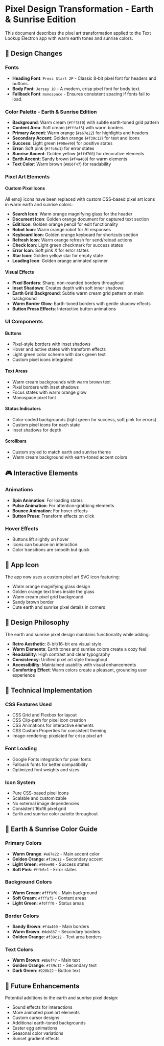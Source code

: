 # Pixel Design Transformation - Earth & Sunrise Edition

This document describes the pixel art transformation applied to the Text Lookup Electron app with warm earth tones and sunrise colors.

## 🎨 Design Changes

### Fonts

- **Heading Font**: `Press Start 2P` - Classic 8-bit pixel font for headers and buttons.
- **Body Font**: `Jersey 10` - A modern, crisp pixel font for body text.
- **Fallback Font**: `monospace` - Ensures consistent spacing if fonts fail to load.

### Color Palette - Earth & Sunrise Edition

- **Background**: Warm cream (`#fff8f0`) with subtle earth-toned grid pattern
- **Content Area**: Soft cream (`#fffaf5`) with warm borders
- **Primary Accent**: Warm orange (`#e67e22`) for highlights and headers
- **Secondary Accent**: Golden orange (`#f39c12`) for text and icons
- **Success**: Light green (`#90ee90`) for positive states
- **Error**: Soft pink (`#ffb6c1`) for error states
- **Sunrise Accent**: Golden yellow (`#ffd700`) for decorative elements
- **Earth Accent**: Sandy brown (`#f4a460`) for warm elements
- **Text Color**: Warm brown (`#8b6f47`) for readability

### Pixel Art Elements

#### Custom Pixel Icons

All emoji icons have been replaced with custom CSS-based pixel art icons in warm earth and sunrise colors:

- **Search Icon**: Warm orange magnifying glass for the header
- **Document Icon**: Golden orange document for captured text section
- **Edit Icon**: Golden orange pencil for edit functionality
- **Robot Icon**: Warm orange robot for AI responses
- **Keyboard Icon**: Golden orange keyboard for shortcuts section
- **Refresh Icon**: Warm orange refresh for send/reload actions
- **Check Icon**: Light green checkmark for success states
- **Error Icon**: Soft pink X for error states
- **Star Icon**: Golden yellow star for empty state
- **Loading Icon**: Golden orange animated spinner

#### Visual Effects

- **Pixel Borders**: Sharp, non-rounded borders throughout
- **Inset Shadows**: Creates depth with soft inner shadows
- **Earth Grid Background**: Subtle warm cream grid pattern on main background
- **Warm Border Glow**: Earth-toned borders with gentle shadow effects
- **Button Press Effects**: Interactive button animations

### UI Components

#### Buttons

- Pixel-style borders with inset shadows
- Hover and active states with transform effects
- Light green color scheme with dark green text
- Custom pixel icons integrated

#### Text Areas

- Warm cream backgrounds with warm brown text
- Pixel borders with inset shadows
- Focus states with warm orange glow
- Monospace pixel font

#### Status Indicators

- Color-coded backgrounds (light green for success, soft pink for errors)
- Custom pixel icons for each state
- Inset shadows for depth

#### Scrollbars

- Custom styled to match earth and sunrise theme
- Warm cream background with earth-toned accent colors

## 🎮 Interactive Elements

### Animations

- **Spin Animation**: For loading states
- **Pulse Animation**: For attention-grabbing elements
- **Bounce Animation**: For hover effects
- **Button Press**: Transform effects on click

### Hover Effects

- Buttons lift slightly on hover
- Icons can bounce on interaction
- Color transitions are smooth but quick

## 📱 App Icon

The app now uses a custom pixel art SVG icon featuring:

- Warm orange magnifying glass design
- Golden orange text lines inside the glass
- Warm cream pixel grid background
- Sandy brown border
- Cute earth and sunrise pixel details in corners

## 🎯 Design Philosophy

The earth and sunrise pixel design maintains functionality while adding:

- **Retro Aesthetic**: 8-bit/16-bit era visual style
- **Warm Elements**: Earth tones and sunrise colors create a cozy feel
- **Readability**: High contrast and clear typography
- **Consistency**: Unified pixel art style throughout
- **Accessibility**: Maintained usability with visual enhancements
- **Comforting Effect**: Warm colors create a pleasant, grounding user experience

## 🔧 Technical Implementation

### CSS Features Used

- CSS Grid and Flexbox for layout
- CSS Clip-path for pixel icon creation
- CSS Animations for interactive elements
- CSS Custom Properties for consistent theming
- Image-rendering: pixelated for crisp pixel art

### Font Loading

- Google Fonts integration for pixel fonts
- Fallback fonts for better compatibility
- Optimized font weights and sizes

### Icon System

- Pure CSS-based pixel icons
- Scalable and customizable
- No external image dependencies
- Consistent 16x16 pixel grid
- Earth and sunrise color palette throughout

## 🌅 Earth & Sunrise Color Guide

### Primary Colors

- **Warm Orange**: `#e67e22` - Main accent color
- **Golden Orange**: `#f39c12` - Secondary accent
- **Light Green**: `#90ee90` - Success states
- **Soft Pink**: `#ffb6c1` - Error states

### Background Colors

- **Warm Cream**: `#fff8f0` - Main background
- **Soft Cream**: `#fffaf5` - Content areas
- **Light Green**: `#f0fff0` - Status areas

### Border Colors

- **Sandy Brown**: `#f4a460` - Main borders
- **Warm Brown**: `#deb887` - Secondary borders
- **Golden Orange**: `#f39c12` - Text area borders

### Text Colors

- **Warm Brown**: `#8b6f47` - Main text
- **Golden Orange**: `#f39c12` - Secondary text
- **Dark Green**: `#228b22` - Button text

## 🚀 Future Enhancements

Potential additions to the earth and sunrise pixel design:

- Sound effects for interactions
- More animated pixel art elements
- Custom cursor designs
- Additional earth-toned backgrounds
- Easter egg animations
- Seasonal color variations
- Sunset gradient effects
